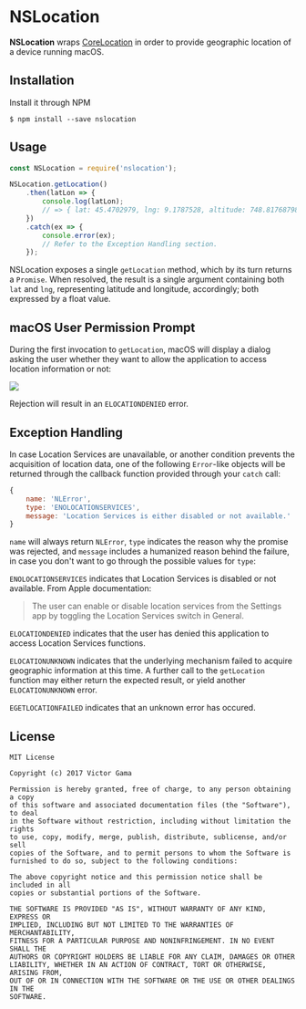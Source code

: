 # NSLocation

**NSLocation** wraps [CoreLocation](https://developer.apple.com/reference/corelocation?language=objc) in order to provide geographic location of a device running macOS.

## Installation
Install it through NPM

```
$ npm install --save nslocation
```

## Usage

```javascript
const NSLocation = require('nslocation');

NSLocation.getLocation()
    .then(latLon => {
        console.log(latLon);
        // => { lat: 45.4702979, lng: 9.1787528, altitude: 748.8176879882812, horizontalAccuracy: 65, verticalAccuracy: 10 }
    })
    .catch(ex => {
        console.error(ex);
        // Refer to the Exception Handling section.
    });
```

NSLocation exposes a single `getLocation` method, which by its turn returns a `Promise`. When resolved, the result is a single argument containing both `lat` and `lng`, representing latitude and longitude, accordingly; both expressed by a float value.

## macOS User Permission Prompt
During the first invocation to `getLocation`, macOS will display a dialog asking the user whether they want to allow the application to access location information or not:

![](https://i.imgur.com/Q3G1Dkc.png)

Rejection will result in an `ELOCATIONDENIED` error.

## Exception Handling

In case  Location Services are unavailable, or another condition prevents the acquisition of location data, one of the following `Error`-like objects will be returned through the callback function provided through your `catch` call:

```javascript
{
    name: 'NLError',
    type: 'ENOLOCATIONSERVICES',
    message: 'Location Services is either disabled or not available.'
}
```

`name` will always return `NLError`, `type` indicates the reason why the promise was rejected, and `message` includes a humanized reason behind the failure, in case you don't want to go through the possible values for `type`:

`ENOLOCATIONSERVICES` indicates that Location Services is disabled or not available. From Apple documentation:
> The user can enable or disable location services from the Settings app by toggling the Location Services switch in General.

`ELOCATIONDENIED` indicates that the user has denied this application to access Location Services functions.

`ELOCATIONUNKNOWN` indicates that the underlying mechanism failed to acquire geographic information at this time. A further call to the `getLocation` function may either return the expected result, or
yield another `ELOCATIONUNKNOWN` error.

`EGETLOCATIONFAILED` indicates that an unknown error has occured.

## License

```
MIT License

Copyright (c) 2017 Victor Gama

Permission is hereby granted, free of charge, to any person obtaining a copy
of this software and associated documentation files (the "Software"), to deal
in the Software without restriction, including without limitation the rights
to use, copy, modify, merge, publish, distribute, sublicense, and/or sell
copies of the Software, and to permit persons to whom the Software is
furnished to do so, subject to the following conditions:

The above copyright notice and this permission notice shall be included in all
copies or substantial portions of the Software.

THE SOFTWARE IS PROVIDED "AS IS", WITHOUT WARRANTY OF ANY KIND, EXPRESS OR
IMPLIED, INCLUDING BUT NOT LIMITED TO THE WARRANTIES OF MERCHANTABILITY,
FITNESS FOR A PARTICULAR PURPOSE AND NONINFRINGEMENT. IN NO EVENT SHALL THE
AUTHORS OR COPYRIGHT HOLDERS BE LIABLE FOR ANY CLAIM, DAMAGES OR OTHER
LIABILITY, WHETHER IN AN ACTION OF CONTRACT, TORT OR OTHERWISE, ARISING FROM,
OUT OF OR IN CONNECTION WITH THE SOFTWARE OR THE USE OR OTHER DEALINGS IN THE
SOFTWARE.

```

